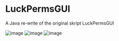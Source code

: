 # LuckPermsGUI
A Java re-write of the original skript LuckPermsGUI

![image](https://user-images.githubusercontent.com/69056690/230736631-e6b8c878-2e54-4016-bf25-cf77005174ea.png)
![image](https://user-images.githubusercontent.com/69056690/230736648-020fb28e-a1e7-4c9e-aa10-3bc53cf9628a.png)
![image](https://user-images.githubusercontent.com/69056690/230736652-92703bcd-f254-494a-ab8b-18a636e3680e.png)
